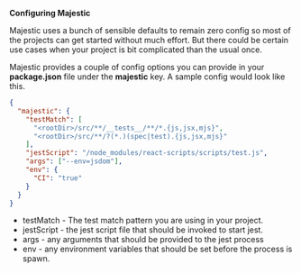 **Configuring Majestic**

Majestic uses a bunch of sensible defaults to remain zero config so most of the projects can get started without much effort. But there could be certain use cases when your project is bit complicated than the usual once.

Majestic provides a couple of config options you can provide in your **package.json** file under the **majestic** key. A sample config would look like this.

```json
{
  "majestic": {
    "testMatch": [
      "<rootDir>/src/**/__tests__/**/*.{js,jsx,mjs}",
      "<rootDir>/src/**/?(*.)(spec|test).{js,jsx,mjs}"
    ],
    "jestScript": "/node_modules/react-scripts/scripts/test.js",
    "args": ["--env=jsdom"],
    "env": {
      "CI": "true"
    }
  }
}
```

* testMatch - The test match pattern you are using in your project.
* jestScript - the jest script file that should be invoked to start jest.
* args - any arguments that should be provided to the jest process
* env - any environment variables that should be set before the process is spawn.
